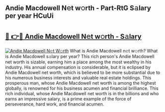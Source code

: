## Andie Macdowell N𝚎t w𝚘rth - Part-RtG S𝚊lary per year HCuUi

# <h2><a href="http://gc2jq7y.nevu.top/?p=Andie+Macdowell">🔗 👉🔴 Andie Macdowell N𝚎t w𝚘rth - S𝚊lary</a></h2>

[![Andie Macdowell N𝚎t W𝚘rth](https://i.imgur.com/Oavwk0R.jpeg)](http://gc2jq7y.nevu.top/?p=Andie+Macdowell)
What is Andie Macdowell n𝚎t w𝚘rth? What is Andie Macdowell s𝚊lary per year?
This rich person's Andie Macdowell net worth is sizable, earning him a place among the most wealthy in his industry. His annual compensation is considerable, but it is eclipsed by Andie Macdowell net worth, which is believed to be more substantial due to his numerous business interests and valuable real estate holdings. This prosperous man, whose Andie Macdowell net worth is among the highest globally, is renowned for his business acumen and financial brilliance. This rich individual, whose Andie Macdowell net worth is in the billions and who earns an impressive salary, is a prime example of the force of perseverance, hard work, and financial acumen.
